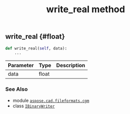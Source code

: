 ﻿---
title: write_real method
second_title: Aspose.CAD for Python via .NET API References
description: 
type: docs
weight: 180
url: /python-net/aspose.cad.fileformats.cgm/ibinarywriter/write_real/
is_root: false
---

## write_real {#float}





```python
def write_real(self, data):
    ...
```


| Parameter | Type | Description |
| :- | :- | :- |
| data | float |  |



### See Also
* module [`aspose.cad.fileformats.cgm`](../../)
* class [`IBinaryWriter`](/cad/python-net/aspose.cad.fileformats.cgm/ibinarywriter)
